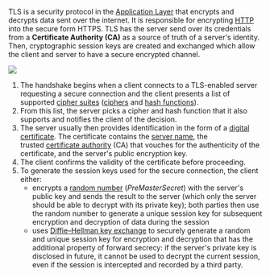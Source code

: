 

TLS is a security protocol in the [Application Layer](TCP-IP%20Model.md) that encrypts and decrypts data sent over the internet. It is responsible for encrypting [HTTP](HTTP.md) into the secure form HTTPS. TLS has the server send over its credentials from a **Certificate Authority (CA)** as a source of truth of a server's identity. Then, cryptographic session keys are created and exchanged which allow the client and server to have a secure encrypted channel.


![](Pasted%20image%2020220416160434.png)

1. The handshake begins when a client connects to a TLS-enabled server requesting a secure connection and the client presents a list of supported [cipher suites](https://en.wikipedia.org/wiki/Cipher_suite "Cipher suite") ([ciphers](https://en.wikipedia.org/wiki/Encryption "Encryption") and [hash functions](https://en.wikipedia.org/wiki/Cryptographic_hash_function "Cryptographic hash function")).
2. From this list, the server picks a cipher and hash function that it also supports and notifies the client of the decision.
3. The server usually then provides identification in the form of a [digital certificate](https://en.wikipedia.org/wiki/Public_key_certificate "Public key certificate"). The certificate contains the [server name](https://en.wikipedia.org/wiki/Hostname "Hostname"), the trusted [certificate authority](https://en.wikipedia.org/wiki/Certificate_authority "Certificate authority") (CA) that vouches for the authenticity of the certificate, and the server's public encryption key.
4. The client confirms the validity of the certificate before proceeding.
5. To generate the session keys used for the secure connection, the client either:
    -   encrypts a [random number](https://en.wikipedia.org/wiki/Random_number_generation "Random number generation") (_PreMasterSecret_) with the server's public key and sends the result to the server (which only the server should be able to decrypt with its private key); both parties then use the random number to generate a unique session key for subsequent encryption and decryption of data during the session
    -   uses [Diffie–Hellman key exchange](https://en.wikipedia.org/wiki/Diffie%E2%80%93Hellman_key_exchange "Diffie–Hellman key exchange") to securely generate a random and unique session key for encryption and decryption that has the additional property of forward secrecy: if the server's private key is disclosed in future, it cannot be used to decrypt the current session, even if the session is intercepted and recorded by a third party.